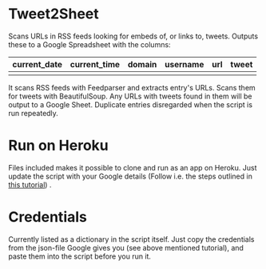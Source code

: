 # Tweet2Sheet
Scans URLs in RSS feeds looking for embeds of, or links to, tweets. Outputs these to a Google Spreadsheet with the columns:

| current_date  |  current_time | domain  | username  | url  | tweet  |
| ------------ | ------------ | ------------ | ------------ | ------------ | ------------ |
|   |   |   |   |   |   | |


It scans RSS feeds with Feedparser and extracts entry's URLs. Scans them for tweets with BeautifulSoup. Any URLs with tweets found in them will be output to a Google Sheet. Duplicate entries disregarded when the script is run repeatedly.

# Run on Heroku
Files included makes it possible to clone and run as an app on Heroku. Just update the script with your Google details (Follow i.e. the steps outlined in [this tutorial](https://aryanirani123.medium.com/read-and-write-data-in-google-sheets-using-python-and-the-google-sheets-api-6e206a242f20 "this tutorial")) .

# Credentials
Currently listed as a dictionary in the script itself. Just copy the credentials from the json-file Google gives you (see above mentioned tutorial), and paste them into the script before you run it.
